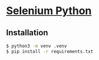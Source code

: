 # [Selenium Python](https://selenium-python.readthedocs.io/)

## Installation

```bash
$ python3 -m venv .venv
$ pip install -r requirements.txt
```
